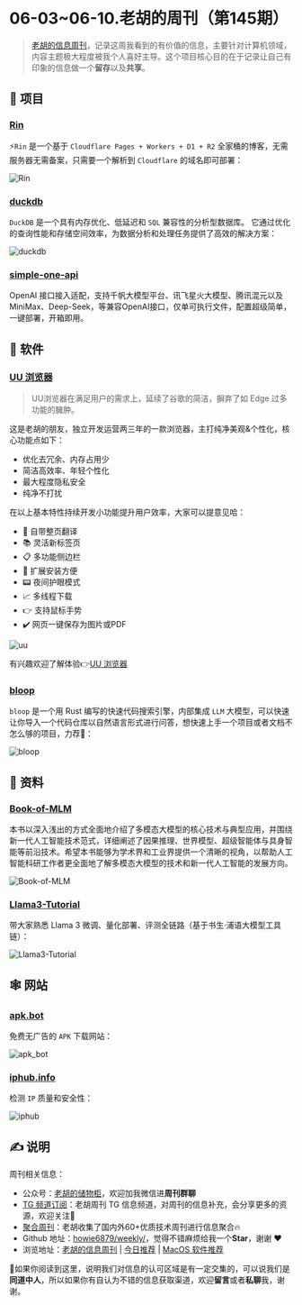 # 06-03~06-10.老胡的周刊（第145期）

> [老胡的信息周刊](https://weekly.howie6879.com/)，记录这周我看到的有价值的信息，主要针对计算机领域，内容主题极大程度被我个人喜好主导。这个项目核心目的在于记录让自己有印象的信息做一个**留存**以及**共享**。

## 🎯 项目

### [Rin](https://github.com/OXeu/Rin)

⚡️`Rin` 是一个基于 `Cloudflare Pages + Workers + D1 + R2` 全家桶的博客，无需服务器无需备案，只需要一个解析到 `Cloudflare` 的域名即可部署：

![Rin](https://images-1252557999.file.myqcloud.com/uPic/Rin.jpg)

### [duckdb](https://github.com/duckdb/duckdb)

`DuckDB` 是一个具有内存优化、低延迟和 `SQL` 兼容性的分析型数据库。 它通过优化的查询性能和存储空间效率，为数据分析和处理任务提供了高效的解决方案：

![duckdb](https://images-1252557999.file.myqcloud.com/uPic/duckdb.jpg)

### [simple-one-api](https://github.com/fruitbars/simple-one-api)

OpenAI 接口接入适配，支持千帆大模型平台、讯飞星火大模型、腾讯混元以及MiniMax、Deep-Seek，等兼容OpenAI接口，仅单可执行文件，配置超级简单，一键部署，开箱即用。

## 🤖 软件

### [UU 浏览器](https://www.uukei.com/help/?p=h)

> UU浏览器在满足用户的需求上，延续了谷歌的简洁，摒弃了如 Edge 过多功能的臃肿。

这是老胡的朋友，独立开发运营两三年的一款浏览器，主打纯净美观&个性化，核心功能点如下：

- 优化去冗余、内存占用少
- 简洁高效率、年轻个性化
- 最大程度隐私安全
- 纯净不打扰

在以上基本特性持续开发小功能提升用户效率，大家可以提意见哈：

- 💫 自带整页翻译
- 📚 灵活新标签页
- 📋 多功能侧边栏
- 🧩 扩展安装方便
- 📟 夜间护眼模式
- 📈 多线程下载
- 👉 支持鼠标手势
- ✔️ 网页一键保存为图片或PDF

![uu](https://images-1252557999.file.myqcloud.com/uPic/uu.jpg)

有兴趣欢迎了解体验👉[UU 浏览器](https://www.uukei.com/help/?p=h)

### [bloop](https://github.com/BloopAI/bloop)

`bloop` 是一个用 Rust 编写的快速代码搜索引擎，内部集成 `LLM` 大模型，可以快速让你导入一个代码仓库以自然语言形式进行问答，想快速上手一个项目或者文档不怎么够的项目，力荐👀：

![bloop](https://images-1252557999.file.myqcloud.com/uPic/bloop.jpg)

## 👀 资料

### [Book-of-MLM](https://hcplab-sysu.github.io/Book-of-MLM/)

本书以深入浅出的方式全面地介绍了多模态大模型的核心技术与典型应用，并围绕新一代人工智能技术范式，详细阐述了因果推理、世界模型、超级智能体与具身智能等前沿技术。希望本书能够为学术界和工业界提供一个清晰的视角，以帮助人工智能科研工作者更全面地了解多模态大模型的技术和新一代人工智能的发展方向。

![Book-of-MLM](https://images-1252557999.file.myqcloud.com/uPic/Book-of-MLM.jpg)

### [Llama3-Tutorial](https://github.com/SmartFlowAI/Llama3-Tutorial)

带大家熟悉 Llama 3 微调、量化部署、评测全链路（基于书生·浦语大模型工具链）：

![Llama3-Tutorial](https://images-1252557999.file.myqcloud.com/uPic/Llama3-Tutorial.jpg)

## 🕸 网站

### [apk.bot](https://apk.bot/)

免费无广告的 `APK` 下载网站：

![apk_bot](https://images-1252557999.file.myqcloud.com/uPic/apk_bot.jpg)

### [iphub.info](https://iphub.info/)

检测 `IP` 质量和安全性：

![iphub](https://images-1252557999.file.myqcloud.com/uPic/iphub.jpg)

## ✍️ 说明

周刊相关信息：

- 公众号：[老胡的储物柜](https://images-1252557999.file.myqcloud.com/uPic/ETIbMe.jpg)，欢迎加我微信进**周刊群聊**
- [TG 频道订阅](https://t.me/howie_weekly)：老胡周刊 TG 信息频道，对周刊的信息补充，会分享更多的资源，欢迎关注👏
- [聚合周刊](https://www.fre321.com/weekly)：老胡收集了国内外60+优质技术周刊进行信息聚合🔥
- Github 地址：[howie6879/weekly/](https://github.com/howie6879/weekly/)，觉得不错麻烦给我一个**Star**，谢谢 ❤️
- 浏览地址：[老胡的信息周刊](https://weekly.howie6879.com) | [今日推荐](https://weekly.howie6879.com/recommend/index.html) | [MacOS 软件推荐](https://weekly.howie6879.com/soft/mac.html)

🙌如果你阅读到这里，说明我们对信息的认可区域是有一定交集的，可以说我们是**同道中人**，所以如果你有自认为不错的信息获取渠道，欢迎**留言**或者**私聊**我，谢谢。

